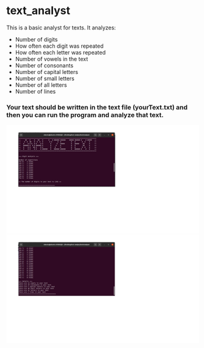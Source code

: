 # text_analyst
This is a basic analyst for texts. It analyzes:
- Number of digits
- How often each digit was repeated
- How often each letter was repeated
- Number of vowels in the text
- Number of consonants
- Number of capital letters
- Number of small letters
- Number of all letters
- Number of lines


<h3> Your text should be written in the text file (yourText.txt) and then you can run the program and analyze that text. </h3>

![](pictures/picture2.png)
![](pictures/picture1.png)
